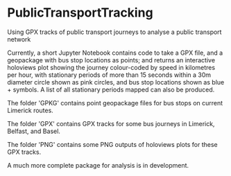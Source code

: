 # PublicTransportTracking

Using GPX tracks of public transport journeys to analyse a public transport network

Currently, a short Jupyter Notebook contains code to take a GPX file, and a geopackage with bus stop locations as points; and returns an interactive holoviews plot showing the journey colour-coded by speed in kilometres per hour, with stationary periods of more than 15 seconds within a 30m diameter circle shown as pink circles, and bus stop locations shown as blue + symbols. A list of all stationary periods mapped can also be produced.

The folder 'GPKG' contains point geopackage files for bus stops on current Limerick routes.

The folder 'GPX' contains GPX tracks for some bus journeys in Limerick, Belfast, and Basel.

The folder 'PNG' contains some PNG outputs of holoviews plots for these GPX tracks.

A much more complete package for analysis is in development.